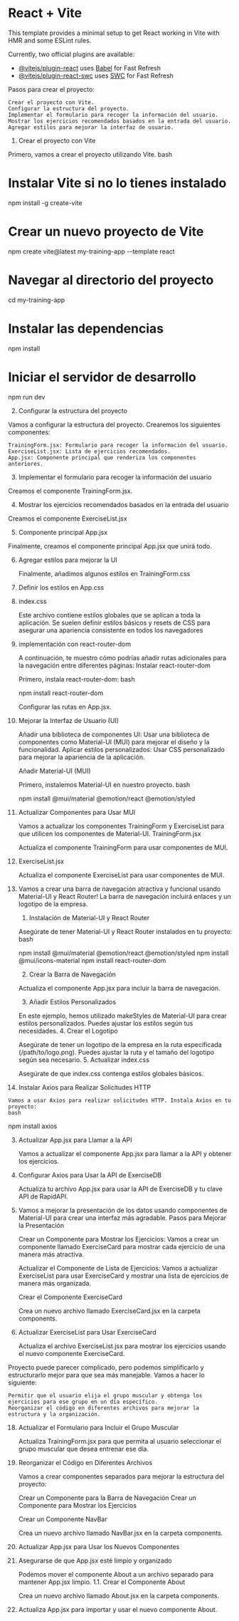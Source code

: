 # React + Vite

This template provides a minimal setup to get React working in Vite with HMR and some ESLint rules.

Currently, two official plugins are available:

- [@vitejs/plugin-react](https://github.com/vitejs/vite-plugin-react/blob/main/packages/plugin-react/README.md) uses [Babel](https://babeljs.io/) for Fast Refresh
- [@vitejs/plugin-react-swc](https://github.com/vitejs/vite-plugin-react-swc) uses [SWC](https://swc.rs/) for Fast Refresh



Pasos para crear el proyecto:

    Crear el proyecto con Vite.
    Configurar la estructura del proyecto.
    Implementar el formulario para recoger la información del usuario.
    Mostrar los ejercicios recomendados basados en la entrada del usuario.
    Agregar estilos para mejorar la interfaz de usuario.

1. Crear el proyecto con Vite

Primero, vamos a crear el proyecto utilizando Vite.
bash

# Instalar Vite si no lo tienes instalado
npm install -g create-vite

# Crear un nuevo proyecto de Vite
npm create vite@latest my-training-app --template react

# Navegar al directorio del proyecto
cd my-training-app

# Instalar las dependencias
npm install

# Iniciar el servidor de desarrollo
npm run dev

2. Configurar la estructura del proyecto

Vamos a configurar la estructura del proyecto. Crearemos los siguientes componentes:

    TrainingForm.jsx: Formulario para recoger la información del usuario.
    ExerciseList.jsx: Lista de ejercicios recomendados.
    App.jsx: Componente principal que renderiza los componentes anteriores.

3. Implementar el formulario para recoger la información del usuario

Creamos el componente TrainingForm.jsx.

4. Mostrar los ejercicios recomendados basados en la entrada del usuario

Creamos el componente ExerciseList.jsx

5. Componente principal App.jsx

Finalmente, creamos el componente principal App.jsx que unirá todo.

6. Agregar estilos para mejorar la UI

    Finalmente, añadimos algunos estilos en TrainingForm.css

7. Definir los estilos en App.css
8. index.css

    Este archivo contiene estilos globales que se aplican a toda la aplicación. Se suelen definir estilos básicos y resets de CSS para asegurar una apariencia consistente en todos los navegadores
9.  implementación con react-router-dom

    A continuación, te muestro cómo podrías añadir rutas adicionales para la navegación entre diferentes páginas:
    Instalar react-router-dom

    Primero, instala react-router-dom:
    bash

    npm install react-router-dom

    Configurar las rutas en App.jsx.

10. Mejorar la Interfaz de Usuario (UI)

    Añadir una biblioteca de componentes UI: Usar una biblioteca de componentes como Material-UI (MUI) para mejorar el diseño y la funcionalidad.
    Aplicar estilos personalizados: Usar CSS personalizado para mejorar la apariencia de la aplicación.

    Añadir Material-UI (MUI)

    Primero, instalemos Material-UI en nuestro proyecto.
    bash

    npm install @mui/material @emotion/react @emotion/styled

11. Actualizar Componentes para Usar MUI

    Vamos a actualizar los componentes TrainingForm y ExerciseList para que utilicen los componentes de Material-UI.
    TrainingForm.jsx

    Actualiza el componente TrainingForm para usar componentes de MUI.

12. ExerciseList.jsx

    Actualiza el componente ExerciseList para usar componentes de MUI.

13. Vamos a crear una barra de navegación atractiva y funcional usando Material-UI y React Router! La barra de navegación incluirá enlaces y un logotipo de la empresa.
    1. Instalación de Material-UI y React Router

    Asegúrate de tener Material-UI y React Router instalados en tu proyecto:
    bash

    npm install @mui/material @emotion/react @emotion/styled
    npm install @mui/icons-material
    npm install react-router-dom

    2. Crear la Barra de Navegación

    Actualiza el componente App.jsx para incluir la barra de navegación.

    3. Añadir Estilos Personalizados

    En este ejemplo, hemos utilizado makeStyles de Material-UI para crear estilos personalizados. Puedes ajustar los estilos según tus necesidades.
    4. Crear el Logotipo

    Asegúrate de tener un logotipo de la empresa en la ruta especificada (/path/to/logo.png). Puedes ajustar la ruta y el tamaño del logotipo según sea necesario.
    5. Actualizar index.css

    Asegúrate de que index.css contenga estilos globales básicos.

14.  Instalar Axios para Realizar Solicitudes HTTP

    Vamos a usar Axios para realizar solicitudes HTTP. Instala Axios en tu proyecto:
    bash

npm install axios

3. Actualizar App.jsx para Llamar a la API

    Vamos a actualizar el componente App.jsx para llamar a la API y obtener los ejercicios.

15. Configurar Axios para Usar la API de ExerciseDB

    Actualiza tu archivo App.jsx para usar la API de ExerciseDB y tu clave API de RapidAPI. 

16. Vamos a mejorar la presentación de los datos usando componentes de Material-UI para crear una interfaz más agradable.
Pasos para Mejorar la Presentación

    Crear un Componente para Mostrar los Ejercicios:
    Vamos a crear un componente llamado ExerciseCard para mostrar cada ejercicio de una manera más atractiva.

    Actualizar el Componente de Lista de Ejercicios:
    Vamos a actualizar ExerciseList para usar ExerciseCard y mostrar una lista de ejercicios de manera más organizada.

    Crear el Componente ExerciseCard

    Crea un nuevo archivo llamado ExerciseCard.jsx en la carpeta components.

17. Actualizar ExerciseList para Usar ExerciseCard

    Actualiza el archivo ExerciseList.jsx para mostrar los ejercicios usando el nuevo componente ExerciseCard.

Proyecto puede parecer complicado, pero podemos simplificarlo y estructurarlo mejor para que sea más manejable. Vamos a hacer lo siguiente:

    Permitir que el usuario elija el grupo muscular y obtenga los ejercicios para ese grupo en un día específico.
    Reorganizar el código en diferentes archivos para mejorar la estructura y la organización.

18. Actualizar el Formulario para Incluir el Grupo Muscular

    Actualiza TrainingForm.jsx para que permita al usuario seleccionar el grupo muscular que desea entrenar ese día.

19. Reorganizar el Código en Diferentes Archivos

    Vamos a crear componentes separados para mejorar la estructura del proyecto:

    Crear un Componente para la Barra de Navegación
    Crear un Componente para Mostrar los Ejercicios

    Crear un Componente NavBar

    Crea un nuevo archivo llamado NavBar.jsx en la carpeta components.

20. Actualizar App.jsx para Usar los Nuevos Componentes

21. Asegurarse de que App.jsx esté limpio y organizado

    Podemos mover el componente About a un archivo separado para mantener App.jsx limpio.
    1.1. Crear el Componente About

    Crea un nuevo archivo llamado About.jsx en la carpeta components.

22. Actualiza App.jsx para importar y usar el nuevo componente About.


